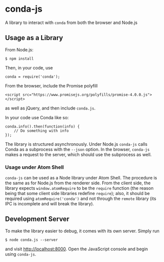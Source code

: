 # conda-js

A library to interact with `conda` from both the browser and Node.js

## Usage as a Library

From Node.js:

    $ npm install

Then, in your code, use

    conda = require('conda');

From the browser, include the Promise polyfill

    <script src="https://www.promisejs.org/polyfills/promise-4.0.0.js"></script>

as well as jQuery, and then include `conda.js`.


In your code use Conda like so:

    conda.info().then(function(info) {
        // Do something with info
    });

The library is structured asynchronously. Under Node.js `conda-js` calls
Conda as a subprocess with the `--json` option. In the browser, `conda-js`
makes a request to the server, which should use the subprocess as well.

### Usage under Atom Shell

`conda-js` can be used as a Node library under Atom Shell. The procedure is
the same as for Node.js from the renderer side. From the client side, the
library expects `window.atomRequire` to be the `require` function (the
reason being that some client side libraries redefine `require`); also, it
should be required using `atomRequire('conda')` and not through the `remote`
library (its IPC is incomplete and will break the library).

## Development Server

To make the library easier to debug, it comes with its own server. Simply
run

    $ node conda.js --server

and visit [http://localhost:8000](http://localhost:8000). Open the
JavaScript console and begin using `conda-js`.
